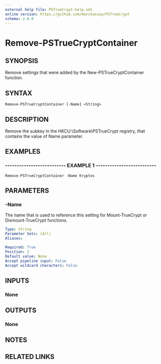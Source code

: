 ```yaml
---
external help file: PSTrueCrypt-help.xml
online version: https://github.com/marckassay/PSTrueCrypt
schema: 2.0.0
---
```


# Remove-PSTrueCryptContainer

## SYNOPSIS
Remove settings that were added by the New-PSTrueCryptContainer function.

## SYNTAX

```
Remove-PSTrueCryptContainer [-Name] <String>
```

## DESCRIPTION
Remove the subkey in the HKCU:\Software\PSTrueCrypt registry, that contains the value of Name parameter.

## EXAMPLES

### -------------------------- EXAMPLE 1 --------------------------
```
Remove-PSTrueCryptContainer -Name Kryptos
```

## PARAMETERS

### -Name
The name that is used to reference this setting for Mount-TrueCrypt or Dismount-TrueCrypt functions.

```yaml
Type: String
Parameter Sets: (All)
Aliases: 

Required: True
Position: 2
Default value: None
Accept pipeline input: False
Accept wildcard characters: False
```

## INPUTS

### None

## OUTPUTS

### None

## NOTES

## RELATED LINKS

